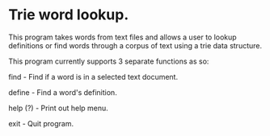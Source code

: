 # Trie word lookup.
This program takes words from text files and allows a user to lookup definitions or find words through a corpus of text using a trie data structure.

This program currently supports 3 separate functions as so:

find - Find if a word is in a selected text document.

define - Find a word's definition.

help (?) - Print out help menu.

exit - Quit program.

